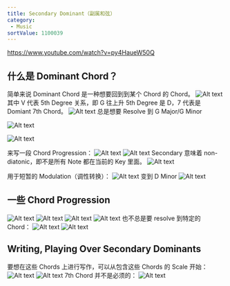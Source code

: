 ```yaml
---
title: Secondary Dominant（副属和弦）
category:
 - Music
sortValue: 1100039
---
```


https://www.youtube.com/watch?v=py4HaueW50Q

## 什么是 Dominant Chord？

简单来说 Dominant Chord 是一种想要回到到某个 Chord 的 Chord。
![Alt text](image.png)
其中 V 代表 5th Degree 关系，即 G 往上升 5th Degree 是 D，7 代表是 Domiant 7th Chord。
![Alt text](image-1.png)
总是想要 Resolve 到 G Major/G Minor

![Alt text](image-2.png)

![Alt text](image-3.png)

来写一段 Chord Progression：
![Alt text](image-4.png)
![Alt text](image-5.png)
Secondary 意味着 non-diatonic，即不是所有 Note 都在当前的 Key 里面。
![Alt text](image-6.png)

用于短暂的 Modulation（调性转换）：
![Alt text](image-8.png)
变到 D Minor
![Alt text](image-7.png)

## 一些 Chord Progression

![Alt text](image-9.png)
![Alt text](image-10.png)
![Alt text](image-11.png)
![Alt text](image-12.png)
也不总是要 resolve 到特定的 Chord：
![Alt text](image-13.png)
![Alt text](image-14.png)

## Writing, Playing Over Secondary Dominants

要想在这些 Chords 上进行写作，可以从包含这些 Chords 的 Scale 开始：
![Alt text](image-15.png)
![Alt text](image-16.png)
7th Chord 并不是必须的：
![Alt text](image-17.png)
